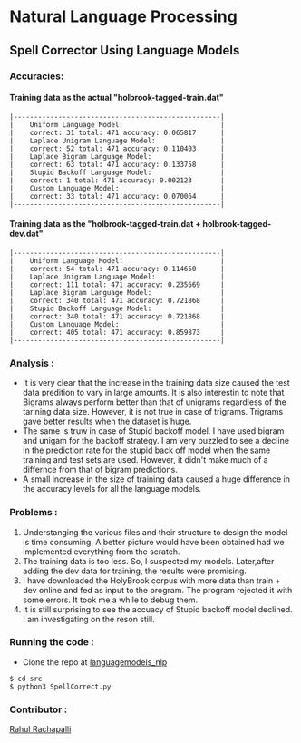 # Natural Language Processing
## 
## Spell Corrector Using Language Models


### Accuracies:

#### Training data as the actual "holbrook-tagged-train.dat"
```
|---------------------------------------------------|
|    Uniform Language Model:                        |
|    correct: 31 total: 471 accuracy: 0.065817      |
|    Laplace Unigram Language Model:                |
|    correct: 52 total: 471 accuracy: 0.110403      |
|    Laplace Bigram Language Model:                 |
|    correct: 63 total: 471 accuracy: 0.133758      |
|    Stupid Backoff Language Model:                 |
|    correct: 1 total: 471 accuracy: 0.002123       |
|    Custom Language Model:                         |
|    correct: 33 total: 471 accuracy: 0.070064      |
|---------------------------------------------------|
```


#### Training data as the "holbrook-tagged-train.dat + holbrook-tagged-dev.dat"
```
|---------------------------------------------------|
|    Uniform Language Model:                        |
|    correct: 54 total: 471 accuracy: 0.114650      |
|    Laplace Unigram Language Model:                |
|    correct: 111 total: 471 accuracy: 0.235669     |
|    Laplace Bigram Language Model:                 |
|    correct: 340 total: 471 accuracy: 0.721868     |
|    Stupid Backoff Language Model:                 |
|    correct: 340 total: 471 accuracy: 0.721868     |
|    Custom Language Model:                         |
|    correct: 405 total: 471 accuracy: 0.859873     |
|---------------------------------------------------|
```
### Analysis :
* It is very clear that the increase in the training data size caused the test data predition to vary in large amounts. It is also interestin to note that Bigrams always perform better than that of unigrams regardless of the tarining data size. However, it is not true in case of trigrams. Trigrams gave better results when the dataset is huge.
* The same is truw in case of Stupid backoff model. I have used bigram and unigam for the backoff strategy. I am very puzzled to see a decline in the prediction rate for the stupid back off model when the same training and test sets are used. However, it didn't make much of a differnce from that of bigram predictions.
* A small increase in the size of training data caused a huge difference in the accuracy levels for all the language models.


### Problems :
1) Understanging the various files and their structure to design the model is time consuming. A better picture would have been obtained had we implemented everything from the scratch.
2) The training data is too less. So, I suspected my models. Later,after adding the dev data for training, the results were promising.
3) I have downloaded the HolyBrook corpus with more data than train + dev online and fed as input to the program. The program rejected it with some errors. It took me a while to debug them.
4) It is still surprising to see the accuacy of Stupid backoff model declined. I am investigating on the reson still.


### Running the code :
* Clone the repo at [languagemodels_nlp](https://github.com/rahulr56/languagemodels_nlp)
```
$ cd src
$ python3 SpellCorrect.py
```

### Contributor : 
[Rahul Rachapalli](github.com/rahulr56)

